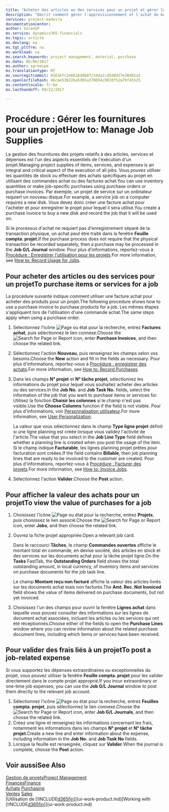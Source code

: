 ```yaml
---
title: "Acheter des articles ou des services pour un projet et gérer les fournitures| Microsoft Docs"
description: "Décrit comment gérer l'approvisionnement et l'achat de matériel et de services pour les projets."
services: project-madeira
documentationcenter: 
author: SorenGP
ms.service: dynamics365-financials
ms.topic: article
ms.devlang: na
ms.tgt_pltfrm: na
ms.workload: na
ms.search.keywords: project management, material, purchase
ms.date: 06/06/2017
ms.author: sgroespe
ms.translationtype: HT
ms.sourcegitcommit: 81636fc2e661bd9b07c54da1cd5d0d27e30d01a2
ms.openlocfilehash: 46cae53022ba5d65a370694c9818f52a7bf45525
ms.contentlocale: fr-be
ms.lasthandoff: 09/22/2017

---
```

# <a name="how-to-manage-job-supplies"></a><span data-ttu-id="ebd44-103">Procédure : Gérer les fournitures pour un projet</span><span class="sxs-lookup"><span data-stu-id="ebd44-103">How to: Manage Job Supplies</span></span>
<span data-ttu-id="ebd44-104">La gestion des fournitures des projets relatifs à des articles, services et dépenses est l'un des aspects essentiels de l'exécution d'un projet.</span><span class="sxs-lookup"><span data-stu-id="ebd44-104">Managing project supplies of items, services, and expenses is an integral and critical aspect of the execution of all jobs.</span></span> <span data-ttu-id="ebd44-105">Vous pouvez utiliser les quantités de stock ou effectuer des achats spécifiques au projet en utilisant des commandes achat ou des factures achat.</span><span class="sxs-lookup"><span data-stu-id="ebd44-105">You can use inventory quantities or make job-specific purchases using purchase orders or purchase invoices.</span></span> <span data-ttu-id="ebd44-106">Par exemple, un projet de service sur un ordinateur requiert un nouveau disque.</span><span class="sxs-lookup"><span data-stu-id="ebd44-106">For example, a service job on a computer requires a new disk.</span></span> <span data-ttu-id="ebd44-107">Vous devez donc créer une facture achat pour l'acheter et pour enregistrer le projet pour lequel il sera utilisé.</span><span class="sxs-lookup"><span data-stu-id="ebd44-107">You create a purchase invoice to buy a new disk and record the job that it will be used on.</span></span>

<span data-ttu-id="ebd44-108">Si le processus d'achat ne requiert pas d'enregistrement séparé de la transaction physique, un achat peut être traité dans la fenêtre **Feuille compta. projet**.</span><span class="sxs-lookup"><span data-stu-id="ebd44-108">If the purchase process does not require that the physical transaction be recorded separately, then a purchase may be processed in the **Job G/L Journal** window.</span></span> <span data-ttu-id="ebd44-109">Pour plus d'informations, reportez-vous à [Procédure : Enregistrer l'utilisation pour les projets](projects-how-record-job-usage.md).</span><span class="sxs-lookup"><span data-stu-id="ebd44-109">For more information, see [How to: Record Usage for Jobs](projects-how-record-job-usage.md).</span></span>

## <a name="to-purchase-items-or-services-for-a-job"></a><span data-ttu-id="ebd44-110">Pour acheter des articles ou des services pour un projet</span><span class="sxs-lookup"><span data-stu-id="ebd44-110">To purchase items or services for a job</span></span>
<span data-ttu-id="ebd44-111">La procédure suivante indique comment utiliser une facture achat pour acheter des produits pour un projet.</span><span class="sxs-lookup"><span data-stu-id="ebd44-111">The following procedure shows how to use a purchase invoice to purchase products for a job.</span></span> <span data-ttu-id="ebd44-112">Les mêmes étapes s'appliquent lors de l'utilisation d'une commande achat.</span><span class="sxs-lookup"><span data-stu-id="ebd44-112">The same steps apply when using a purchase order.</span></span>  

1. <span data-ttu-id="ebd44-113">Sélectionnez l'icône ![Page ou état pour la recherche](media/ui-search/search_small.png "Page ou état pour la recherche"), entrez **Factures achat**, puis sélectionnez le lien connexe.</span><span class="sxs-lookup"><span data-stu-id="ebd44-113">Choose the ![Search for Page or Report](media/ui-search/search_small.png "Search for Page or Report icon") icon, enter **Purchase Invoices**, and then choose the related link.</span></span>  
2. <span data-ttu-id="ebd44-114">Sélectionnez l'action **Nouveau**, puis renseignez les champs selon vos besoins.</span><span class="sxs-lookup"><span data-stu-id="ebd44-114">Choose the **New** action and fill in the fields as necessary.</span></span> <span data-ttu-id="ebd44-115">Pour plus d'informations, reportez-vous à [Procédure : enregistrer des achats](purchasing-how-record-purchases.md).</span><span class="sxs-lookup"><span data-stu-id="ebd44-115">For more information, see [How to: Record Purchases](purchasing-how-record-purchases.md).</span></span>
3. <span data-ttu-id="ebd44-116">Dans les champs **N° projet** et **N° tâche projet**, sélectionnez les informations du projet pour lequel vous souhaitez acheter des articles ou des services.</span><span class="sxs-lookup"><span data-stu-id="ebd44-116">In the **Job No.** and **Job Task No.** fields, select the information of the job that you want to purchase items or services for.</span></span> <span data-ttu-id="ebd44-117">Utilisez la fonction **Choisir les colonnes** si le champ n'est pas visible.</span><span class="sxs-lookup"><span data-stu-id="ebd44-117">Use the **Choose Columns** function if the field is not visible.</span></span> <span data-ttu-id="ebd44-118">Pour plus d'informations, voir [Personnalisation utilisateur](ui-user-personalization.md).</span><span class="sxs-lookup"><span data-stu-id="ebd44-118">For more information, see [User Personalization](ui-user-personalization.md).</span></span>

    <span data-ttu-id="ebd44-119">La valeur que vous sélectionnez dans le champ **Type ligne projet** définit si une ligne planning est créée lorsque vous validez l'activité de l'article.</span><span class="sxs-lookup"><span data-stu-id="ebd44-119">The value that you select in the **Job Line Type** field defines whether a planning line is created when you post the usage of the item.</span></span> <span data-ttu-id="ebd44-120">Si le champ indique **Facturable**, les lignes planning projet prêtes pour facturation sont créées.</span><span class="sxs-lookup"><span data-stu-id="ebd44-120">If the field contains **Billable**, then job planning lines that are ready to be invoiced to the customer are created.</span></span> <span data-ttu-id="ebd44-121">Pour plus d'informations, reportez-vous à [Procédure : Facturer des projets](projects-how-invoice-jobs.md).</span><span class="sxs-lookup"><span data-stu-id="ebd44-121">For more information, see [How to: Invoice Jobs](projects-how-invoice-jobs.md).</span></span>
4. <span data-ttu-id="ebd44-122">Sélectionnez l'action **Valider**.</span><span class="sxs-lookup"><span data-stu-id="ebd44-122">Choose the **Post** action.</span></span>

## <a name="to-view-the-value-of-purchases-for-a-job"></a><span data-ttu-id="ebd44-123">Pour afficher la valeur des achats pour un projet</span><span class="sxs-lookup"><span data-stu-id="ebd44-123">To view the value of purchases for a job</span></span>
1. <span data-ttu-id="ebd44-124">Choisissez l'icône ![Page ou état pour la recherche](media/ui-search/search_small.png "Page ou état pour la recherche"), entrez **Projets**, puis choisissez le lien associé.</span><span class="sxs-lookup"><span data-stu-id="ebd44-124">Choose the ![Search for Page or Report](media/ui-search/search_small.png "Search for Page or Report icon") icon, enter **Jobs**, and then choose the related link.</span></span>
2. <span data-ttu-id="ebd44-125">Ouvrez la fiche projet appropriée.</span><span class="sxs-lookup"><span data-stu-id="ebd44-125">Open a relevant job card.</span></span>

    <span data-ttu-id="ebd44-126">Dans le raccourci **Tâches**, le champ **Commandes ouvertes** affiche le montant total en commande, en devise société, des articles en stock et des services sur les documents achat pour la tâche projet ligne.</span><span class="sxs-lookup"><span data-stu-id="ebd44-126">On the **Tasks** FastTab, the **Outstanding Orders** field shows the total outstanding amount, in local currency, of inventory items and services on purchase documents for the job task line.</span></span>  

    <span data-ttu-id="ebd44-127">Le champ **Montant reçu non facturé** affiche la valeur des articles livrés sur les documents achat mais non facturés.</span><span class="sxs-lookup"><span data-stu-id="ebd44-127">The **Amt. Rec. Not Invoiced** field shows the value of items delivered on purchase documents, but not yet invoiced.</span></span>  
3. <span data-ttu-id="ebd44-128">Choisissez l'un des champs pour ouvrir la fenêtre **Lignes achat** dans laquelle vous pouvez consulter des informations sur les lignes de document achat associées, incluant les articles ou les services qui ont été réceptionnés.</span><span class="sxs-lookup"><span data-stu-id="ebd44-128">Choose either of the fields to open the **Purchase Lines** window where you can review information about the related purchase document lines, including which items or services have been received.</span></span>

## <a name="to-post-a-job-related-expense"></a><span data-ttu-id="ebd44-129">Pour valider des frais liés à un projet</span><span class="sxs-lookup"><span data-stu-id="ebd44-129">To post a job-related expense</span></span>
<span data-ttu-id="ebd44-130">Si vous supportez les dépenses extraordinaires ou exceptionnelles du projet, vous pouvez utiliser la fenêtre **Feuille compta. projet** pour les valider directement dans le compte projet approprié.</span><span class="sxs-lookup"><span data-stu-id="ebd44-130">If you incur extraordinary or one-time job expenses, you can use the **Job G/L Journal** window to post them directly to the relevant job account.</span></span>

1. <span data-ttu-id="ebd44-131">Sélectionnez l'icône ![Page ou état pour la recherche](media/ui-search/search_small.png "Page ou état pour la recherche"), entrez **Feuilles compta. projet**, puis sélectionnez le lien connexe.</span><span class="sxs-lookup"><span data-stu-id="ebd44-131">Choose the ![Search for Page or Report](media/ui-search/search_small.png "Search for Page or Report icon") icon, enter **Job G/L Journals**, and then choose the related link.</span></span>  
2. <span data-ttu-id="ebd44-132">Créez une ligne et renseignez les informations concernant les frais, notamment les informations dans les champs **N° projet** et **N° tâche projet**.</span><span class="sxs-lookup"><span data-stu-id="ebd44-132">Create a new line and enter information about the expense, including information in the **Job No.** and **Job Task No** fields.</span></span>  
3. <span data-ttu-id="ebd44-133">Lorsque la feuille est renseignée, cliquez sur **Valider**.</span><span class="sxs-lookup"><span data-stu-id="ebd44-133">When the journal is complete, choose the **Post** action.</span></span>

## <a name="see-also"></a><span data-ttu-id="ebd44-134">Voir aussi</span><span class="sxs-lookup"><span data-stu-id="ebd44-134">See Also</span></span>
[<span data-ttu-id="ebd44-135">Gestion de projets</span><span class="sxs-lookup"><span data-stu-id="ebd44-135">Project Management</span></span>](projects-manage-projects.md)  
[<span data-ttu-id="ebd44-136">Finances</span><span class="sxs-lookup"><span data-stu-id="ebd44-136">Finance</span></span>](finance.md)  
<span data-ttu-id="ebd44-137">[Achats](purchasing-manage-purchasing.md)       </span><span class="sxs-lookup"><span data-stu-id="ebd44-137">[Purchasing](purchasing-manage-purchasing.md)       </span></span>  
<span data-ttu-id="ebd44-138">[Ventes](sales-manage-sales.md)    </span><span class="sxs-lookup"><span data-stu-id="ebd44-138">[Sales](sales-manage-sales.md)    </span></span>  
<span data-ttu-id="ebd44-139">[Utilisation de [!INCLUDE[d365fin](includes/d365fin_md.md)]](ui-work-product.md)</span><span class="sxs-lookup"><span data-stu-id="ebd44-139">[Working with [!INCLUDE[d365fin](includes/d365fin_md.md)]](ui-work-product.md)</span></span>  

